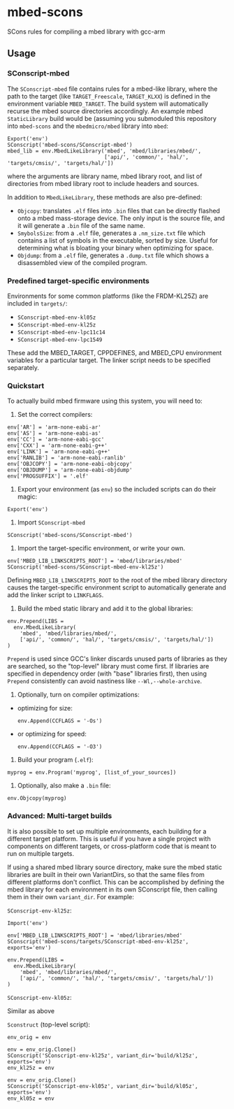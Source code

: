 # mbed-scons
SCons rules for compiling a mbed library with gcc-arm

## Usage
### SConscript-mbed
The `SConscript-mbed` file contains rules for a mbed-like library, where
the path to the target (like `TARGET_Freescale`, `TARGET_KLXX`) is defined in
the environment variable `MBED_TARGET`. The build system will automatically
recurse the mbed source directories accordingly. An example mbed
`StaticLibrary` build would be (assuming you submoduled this repository into
`mbed-scons` and the `mbedmicro/mbed` library into `mbed`:

```
Export('env')
SConscript('mbed-scons/SConscript-mbed')
mbed_lib = env.MbedLikeLibrary('mbed', 'mbed/libraries/mbed/',
                               ['api/', 'common/', 'hal/', 'targets/cmsis/', 'targets/hal/'])
```

where the arguments are library name, mbed library root, and list of
directories from mbed library root to include headers and sources.

In addition to `MbedLikeLibrary`, these methods are also pre-defined:
- `Objcopy`: translates `.elf` files into `.bin` files that can be directly
  flashed onto a mbed mass-storage device. The only input is the source file,
  and it will generate a `.bin` file of the same name.
- `SmybolsSize`: from a `.elf` file, generates a `.nm_size.txt` file which
  contains a list of symbols in the executable, sorted by size. Useful for
  determining what is bloating your binary when optimizing for space.
- `Objdump`: from a `.elf` file, generates a `.dump.txt` file which shows a
  disassembled view of the compiled program.

### Predefined target-specific environments
Environments for some common platforms (like the FRDM-KL25Z) are included in
`targets/`:
- `SConscript-mbed-env-kl05z`
- `SConscript-mbed-env-kl25z`
- `SConscript-mbed-env-lpc11c14`
- `SConscript-mbed-env-lpc1549`

These add the MBED\_TARGET, CPPDEFINES, and MBED\_CPU environment variables for
a particular target. The linker script needs to be specified separately.

### Quickstart
To actually build mbed firmware using this system, you will need to:
1. Set the correct compilers:

  ```
  env['AR'] = 'arm-none-eabi-ar'
  env['AS'] = 'arm-none-eabi-as'
  env['CC'] = 'arm-none-eabi-gcc'
  env['CXX'] = 'arm-none-eabi-g++'
  env['LINK'] = 'arm-none-eabi-g++'
  env['RANLIB'] = 'arm-none-eabi-ranlib'
  env['OBJCOPY'] = 'arm-none-eabi-objcopy'
  env['OBJDUMP'] = 'arm-none-eabi-objdump'
  env['PROGSUFFIX'] = '.elf'
  ```

1. Export your environment (as `env`) so the included scripts can do their magic:

  ```
  Export('env')
  ```

1. Import `SConscript-mbed`

  ```
  SConscript('mbed-scons/SConscript-mbed')
  ```

1. Import the target-specific environment, or write your own.

  ```
  env['MBED_LIB_LINKSCRIPTS_ROOT'] = 'mbed/libraries/mbed'
  SConscript('mbed-scons/SConscript-mbed-env-kl25z')
  ```

  Defining `MBED_LIB_LINKSCRIPTS_ROOT` to the root of the mbed library
  directory causes the target-specific environment script to automatically
  generate and add the linker script to `LINKFLAGS`.

1. Build the mbed static library and add it to the global libraries:

  ```
  env.Prepend(LIBS =
    env.MbedLikeLibrary(
      'mbed', 'mbed/libraries/mbed/',
      ['api/', 'common/', 'hal/', 'targets/cmsis/', 'targets/hal/'])
  )
  ```

  `Prepend` is used since GCC's linker discards unused parts of libraries as
  they are searched, so the "top-level" library must come first. If libraries
  are specified in dependency order (with "base" libraries first), then using
  `Prepend` consistently can avoid nastiness like `--Wl,--whole-archive`.

1. Optionally, turn on compiler optimizations:
  - optimizing for size:

    ```
    env.Append(CCFLAGS = '-Os')
    ```

  - or optimizing for speed:

    ```
    env.Append(CCFLAGS = '-O3')
    ```

1. Build your program (`.elf`):

  ```
  myprog = env.Program('myprog', [list_of_your_sources])
  ```

1. Optionally, also make a `.bin` file:

  ```
  env.Objcopy(myprog)
  ```

### Advanced: Multi-target builds
It is also possible to set up multiple environments, each building for a
different target platform. This is useful if you have a single project with
components on different targets, or cross-platform code that is meant to run
on multiple targets.

If using a shared mbed library source directory, make sure the mbed static
libraries are built in their own VariantDirs, so that the same files from
different platforms don't conflict. This can be accomplished by defining the
mbed library for each environment in its own SConscript file, then calling them
in their own `variant_dir`. For example:

`SConscript-env-kl25z`:
```
Import('env')

env['MBED_LIB_LINKSCRIPTS_ROOT'] = 'mbed/libraries/mbed'
SConscript('mbed-scons/targets/SConscript-mbed-env-kl25z', exports='env')

env.Prepend(LIBS =
  env.MbedLikeLibrary(
    'mbed', 'mbed/libraries/mbed/',
    ['api/', 'common/', 'hal/', 'targets/cmsis/', 'targets/hal/'])
)
```

`SConscript-env-kl05z`:

Similar as above

`Sconstruct` (top-level script):
```
env_orig = env

env = env_orig.Clone()
SConscript('SConscript-env-kl25z', variant_dir='build/kl25z', exports='env')
env_kl25z = env

env = env_orig.Clone()
SConscript('SConscript-env-kl05z', variant_dir='build/kl05z', exports='env')
env_kl05z = env
```
